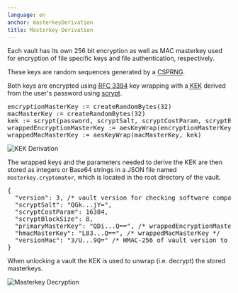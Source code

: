 ```yaml
---
language: en
anchor: masterkeyDerivation
title: Masterkey Derivation
---
```

<p class="lead">Each vault has its own 256 bit encryption as well as MAC masterkey used for encryption of file specific keys and file authentication, respectively.</p>

These keys are random sequences generated by a <abbr title="Cryptographically secure pseudorandom number generator" class="initialism">CSPRNG</abbr>.

Both keys are encrypted using <a href="https://tools.ietf.org/html/rfc3394" target="_blank">RFC 3394</a> key wrapping with a <abbr title="Key-encryption key" class="initialism">KEK</abbr> derived from the user&apos;s password using <a href="https://en.wikipedia.org/wiki/Scrypt" target="_blank">scrypt</a>.

<pre>
encryptionMasterKey := createRandomBytes(32)
macMasterKey := createRandomBytes(32)
kek := scrypt(password, scryptSalt, scryptCostParam, scryptBlockSize)
wrappedEncryptionMasterKey := aesKeyWrap(encryptionMasterKey, kek)
wrappedMacMasterKey := aesKeyWrap(macMasterKey, kek)
</pre>

<img src="/img/architecture/key-derivation.png" srcset="/img/architecture/key-derivation.png 1x, /img/architecture/key-derivation@2x.png 2x" alt="KEK Derivation" />

The wrapped keys and the parameters needed to derive the KEK are then stored as integers or Base64 strings in a JSON file named <code>masterkey.cryptomator</code>, which is located in the root directory of the vault.

<pre>
{
  "version": 3, /* vault version for checking software compatibility */
  "scryptSalt": "QGk...jY=",
  "scryptCostParam": 16384,
  "scryptBlockSize": 8,
  "primaryMasterKey": "QDi...Q==", /* wrappedEncryptionMasterKey */
  "hmacMasterKey": "L83...Q==", /* wrappedMacMasterKey */
  "versionMac": "3/U...9Q=" /* HMAC-256 of vault version to prevent downgrade attacks */
}
</pre>

When unlocking a vault the KEK is used to unwrap (i.e. decrypt) the stored masterkeys.

<img src="/img/architecture/masterkey-decryption.png" srcset="/img/architecture/masterkey-decryption.png 1x, /img/architecture/masterkey-decryption@2x.png 2x" alt="Masterkey Decryption" />
